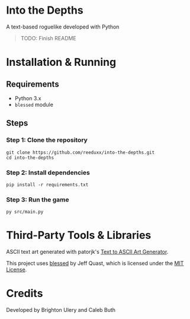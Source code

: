 # Into the Depths
A text-based roguelike developed with Python
> TODO: Finish README

# Installation & Running
## Requirements
- Python 3.x
- `blessed` module

## Steps
### Step 1: Clone the repository
```
git clone https://github.com/reeduxx/into-the-depths.git
cd into-the-depths
```

### Step 2: Install dependencies
```
pip install -r requirements.txt
```

### Step 3: Run the game
```
py src/main.py
```

# Third-Party Tools & Libraries
ASCII text art generated with patorjk's [Text to ASCII Art Generator](https://patorjk.com/software/taag/#p=display&f=Bloody&t=Type%20Something%20).

This project uses [blessed](https://pypi.org/project/blessed/) by Jeff Quast, which is licensed under the [MIT License](https://github.com/jquast/blessed/blob/master/LICENSE).

# Credits
Developed by Brighton Ulery and Caleb Buth
